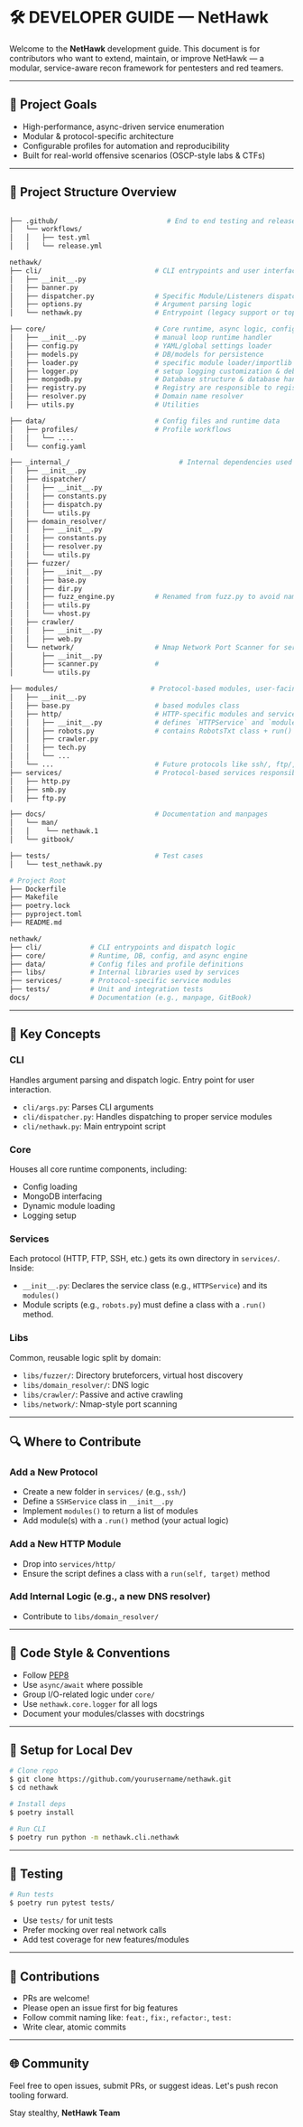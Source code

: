 # 🛠️ DEVELOPER GUIDE — NetHawk

Welcome to the **NetHawk** development guide. This document is for contributors who want to extend, maintain, or improve NetHawk — a modular, service-aware recon framework for pentesters and red teamers.

---

## 🚀 Project Goals

* High-performance, async-driven service enumeration
* Modular & protocol-specific architecture
* Configurable profiles for automation and reproducibility
* Built for real-world offensive scenarios (OSCP-style labs & CTFs)

---

## 🧱 Project Structure Overview

```bash

├── .github/                           # End to end testing and release new version update change log
│   └── workflows/
│   │   ├── test.yml
│   │   └── release.yml

nethawk/
├── cli/                            # CLI entrypoints and user interface
│   ├── __init__.py
│   ├── banner.py
│   ├── dispatcher.py               # Specific Module/Listeners dispatchers
│   ├── options.py                  # Argument parsing logic
│   └── nethawk.py                  # Entrypoint (legacy support or top-level logic)

├── core/                           # Core runtime, async logic, config, execution
│   ├── __init__.py                 # manual loop runtime handler
│   ├── config.py                   # YAML/global settings loader
│   ├── models.py                   # DB/models for persistence
│   ├── loader.py                   # specific module loader/importlib handler
│   ├── logger.py                   # setup logging customization & debuging
│   ├── mongodb.py                  # Database structure & database handler
│   ├── registry.py                 # Registry are responsible to register 
│   ├── resolver.py                 # Domain name resolver
│   ├── utils.py                    # Utilities

├── data/                           # Config files and runtime data
│   ├── profiles/                   # Profile workflows
│   │   └── ....
│   └── config.yaml

├── _internal_/                           # Internal dependencies used by modules
│   ├── __init__.py
│   ├── dispatcher/
│   │   ├── __init__.py
│   │   ├── constants.py
│   │   ├── dispatch.py
│   │   └── utils.py
│   ├── domain_resolver/
│   │   ├── __init__.py
│   │   ├── constants.py
│   │   ├── resolver.py
│   │   └── utils.py
│   ├── fuzzer/
│   │   ├── __init__.py
│   │   ├── base.py
│   │   ├── dir.py
│   │   ├── fuzz_engine.py          # Renamed from fuzz.py to avoid naming clash
│   │   ├── utils.py
│   │   └── vhost.py
│   ├── crawler/
│   │   ├── __init__.py
│   │   ├── web.py
│   └── network/                    # Nmap Network Port Scanner for service identity
│       ├── __init__.py
│       ├── scanner.py              # 
│       └── utils.py

├── modules/                       # Protocol-based modules, user-facing logic
│   ├── __init__.py
│   ├── base.py                     # based modules class
│   ├── http/                       # HTTP-specific modules and service logic
│   │   ├── __init__.py             # defines `HTTPService` and `modules()`
│   │   ├── robots.py               # contains RobotsTxt class + run()
│   │   ├── crawler.py
│   │   ├── tech.py
│   │   └── ...
│   └── ...                         # Future protocols like ssh/, ftp/, smb/
├── services/                       # Protocol-based services responsible to list, show, dispatch listeners or modules
│   ├── http.py
│   ├── smb.py
│   ├── ftp.py

├── docs/                           # Documentation and manpages
│   └── man/
│   │    └── nethawk.1
│   └── gitbook/

├── tests/                          # Test cases
│   └── test_nethawk.py

# Project Root
├── Dockerfile
├── Makefile
├── poetry.lock
├── pyproject.toml
├── README.md

```


```bash
nethawk/
├── cli/            # CLI entrypoints and dispatch logic
├── core/           # Runtime, DB, config, and async engine
├── data/           # Config files and profile definitions
├── libs/           # Internal libraries used by services
├── services/       # Protocol-specific service modules
├── tests/          # Unit and integration tests
docs/               # Documentation (e.g., manpage, GitBook)
```

---

## 🧠 Key Concepts

### CLI

Handles argument parsing and dispatch logic. Entry point for user interaction.

* `cli/args.py`: Parses CLI arguments
* `cli/dispatcher.py`: Handles dispatching to proper service modules
* `cli/nethawk.py`: Main entrypoint script

### Core

Houses all core runtime components, including:

* Config loading
* MongoDB interfacing
* Dynamic module loading
* Logging setup

### Services

Each protocol (HTTP, FTP, SSH, etc.) gets its own directory in `services/`. Inside:

* `__init__.py`: Declares the service class (e.g., `HTTPService`) and its `modules()`
* Module scripts (e.g., `robots.py`) must define a class with a `.run()` method.

### Libs

Common, reusable logic split by domain:

* `libs/fuzzer/`: Directory bruteforcers, virtual host discovery
* `libs/domain_resolver/`: DNS logic
* `libs/crawler/`: Passive and active crawling
* `libs/network/`: Nmap-style port scanning

---

## 🔍 Where to Contribute

### Add a New Protocol

* Create a new folder in `services/` (e.g., `ssh/`)
* Define a `SSHService` class in `__init__.py`
* Implement `modules()` to return a list of modules
* Add module(s) with a `.run()` method (your actual logic)

### Add a New HTTP Module

* Drop into `services/http/`
* Ensure the script defines a class with a `run(self, target)` method

### Add Internal Logic (e.g., a new DNS resolver)

* Contribute to `libs/domain_resolver/`

---

## 💪 Code Style & Conventions

* Follow [PEP8](https://peps.python.org/pep-0008/)
* Use `async/await` where possible
* Group I/O-related logic under `core/`
* Use `nethawk.core.logger` for all logs
* Document your modules/classes with docstrings

---

## 🔧 Setup for Local Dev

```bash
# Clone repo
$ git clone https://github.com/yourusername/nethawk.git
$ cd nethawk

# Install deps
$ poetry install

# Run CLI
$ poetry run python -m nethawk.cli.nethawk
```

---

## 📅 Testing

```bash
# Run tests
$ poetry run pytest tests/
```

* Use `tests/` for unit tests
* Prefer mocking over real network calls
* Add test coverage for new features/modules

---

## 🚪 Contributions

* PRs are welcome!
* Please open an issue first for big features
* Follow commit naming like: `feat:`, `fix:`, `refactor:`, `test:`
* Write clear, atomic commits

---

## 🌐 Community

Feel free to open issues, submit PRs, or suggest ideas. Let's push recon tooling forward.

Stay stealthy,
**NetHawk Team**
